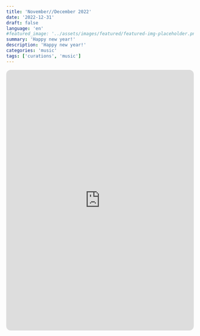 ```yaml
---
title: 'November//December 2022'
date: '2022-12-31'
draft: false
language: 'en'
#featured_image: '../assets/images/featured/featured-img-placeholder.png'
summary: 'Happy new year!'
description: 'Happy new year!'
categories: 'music'
tags: ['curations', 'music']
---
```

<!-- @format -->
<iframe
    style="border-radius:12px"
    src="https://open.spotify.com/embed/playlist/635jbcWJpyJWCnlhR25Lil?utm_source=generator"
    width="100%"
    height="700"
    frameBorder="0"
    allowfullscreen=""
    allow="
        autoplay;
        clipboard-write;
        encrypted-media;
        fullscreen;
        picture-in-picture
    "
    loading="lazy"
></iframe>

